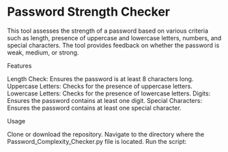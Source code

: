 
# Password Strength Checker

This tool assesses the strength of a password based on various criteria such as length, presence of uppercase and lowercase letters, numbers, and special characters. The tool provides feedback on whether the password is weak, medium, or strong.

Features

Length Check: Ensures the password is at least 8 characters long.
Uppercase Letters: Checks for the presence of uppercase letters.
Lowercase Letters: Checks for the presence of lowercase letters.
Digits: Ensures the password contains at least one digit.
Special Characters: Ensures the password contains at least one special character.

Usage

Clone or download the repository.
Navigate to the directory where the Password_Complexity_Checker.py file is located.
Run the script:
